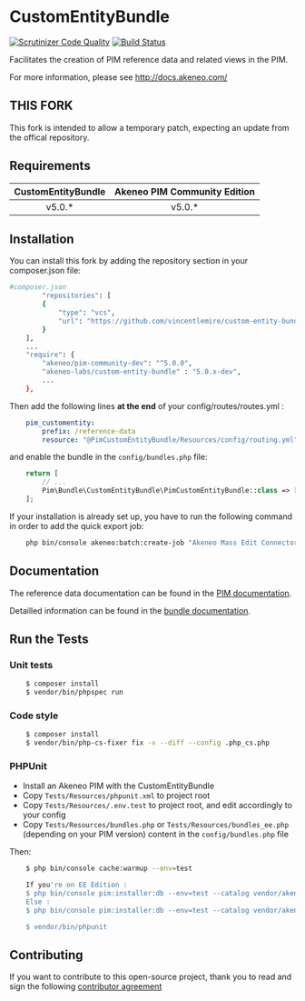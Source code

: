 # CustomEntityBundle

[![Scrutinizer Code Quality](https://scrutinizer-ci.com/g/akeneo-labs/CustomEntityBundle/badges/quality-score.png?b=master)](https://scrutinizer-ci.com/g/akeneo-labs/CustomEntityBundle/?branch=master)
[![Build Status](https://travis-ci.org/akeneo-labs/CustomEntityBundle.svg?branch=master)](https://travis-ci.org/akeneo-labs/CustomEntityBundle)

Facilitates the creation of PIM reference data and related views in the PIM.

For more information, please see http://docs.akeneo.com/

## THIS FORK
This fork is intended to allow a temporary patch, expecting an update from the offical repository.

## Requirements

| CustomEntityBundle   | Akeneo PIM Community Edition |
|:--------------------:|:----------------------------:|
| v5.0.*               | v5.0.*                       |


## Installation
You can install this fork by adding the repository section in your composer.json file:

```bash
#composer.json
        "repositories": [
        {
            "type": "vcs",
            "url": "https://github.com/vincentlemire/custom-entity-bundle"
        }
    ],
    ...
    "require": {
        "akeneo/pim-community-dev": "^5.0.0",
        "akeneo-labs/custom-entity-bundle" : "5.0.x-dev",
        ...
    },


```

Then add the following lines **at the end** of your config/routes/routes.yml :

```yaml
    pim_customentity:
        prefix: /reference-data
        resource: "@PimCustomEntityBundle/Resources/config/routing.yml"
```

and enable the bundle in the `config/bundles.php` file:

```php
    return [
        // ...
        Pim\Bundle\CustomEntityBundle\PimCustomEntityBundle::class => ['all' => true]
    ];
```

If your installation is already set up, you have to run the following command in order to add the quick export job:
 
```bash
    php bin/console akeneo:batch:create-job "Akeneo Mass Edit Connector" "csv_reference_data_quick_export" "quick_export" "csv_reference_data_quick_export" '{"delimiter": ";", "enclosure": "\"", "withHeader": true, "filePath": "/tmp/reference_data_quick_export.csv"}'
```

## Documentation

The reference data documentation can be found in the 
[PIM documentation](https://docs.akeneo.com/4.0/manipulate_pim_data/catalog_structure/creating_a_reference_data.html).

Detailled information can be found in the [bundle documentation](docs/index.md).

## Run the Tests

### Unit tests

```bash
    $ composer install
    $ vendor/bin/phpspec run
```

### Code style

```bash
    $ composer install
    $ vendor/bin/php-cs-fixer fix -v --diff --config .php_cs.php
```

### PHPUnit

* Install an Akeneo PIM with the CustomEntityBundle
* Copy `Tests/Resources/phpunit.xml` to project root
* Copy `Tests/Resources/.env.test` to project root, and edit accordingly to your config
* Copy `Tests/Resources/bundles.php` or `Tests/Resources/bundles_ee.php` (depending on your PIM version) content in the `config/bundles.php` file

Then:

```bash
    $ php bin/console cache:warmup --env=test

    If you're on EE Edition :
    $ php bin/console pim:installer:db --env=test --catalog vendor/akeneo/pim-enterprise-dev/src/Akeneo/Platform/Bundle/InstallerBundle/Resources/fixtures/minimal
    Else :
    $ php bin/console pim:installer:db --env=test --catalog vendor/akeneo/pim-community-dev/src/Akeneo/Platform/Bundle/InstallerBundle/Resources/fixtures/minimal

    $ vendor/bin/phpunit
```

## Contributing

If you want to contribute to this open-source project,
thank you to read and sign the following [contributor agreement](http://www.akeneo.com/contributor-license-agreement/)
